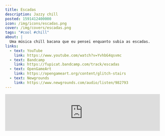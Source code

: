 ```yaml
---
title: Escadas
description: Jazzy chill
posted: 1591412400000
icon: /img/icons/escadas.png
cover: /img/covers/escadas.png
tags: "#cool #chill"
about: |
  Uma música chill bacana que eu pensei enquanto subia as escadas.
links:
  - text: YouTube
    link: https://www.youtube.com/watch?v=YvhbG4qsvmc
  - text: Bandcamp
    link: https://fupicat.bandcamp.com/track/escadas
  - text: OpenGameArt
    link: https://opengameart.org/content/glitch-stairs
  - text: Newgrounds
    link: https://www.newgrounds.com/audio/listen/982793
---
```


<iframe style="border: 0; width: 100%; max-width: 700px; margin: auto; height: 120px;" src="https://bandcamp.com/EmbeddedPlayer/track=228303062/size=large/bgcol=ffffff/linkcol=0687f5/tracklist=false/artwork=small/transparent=true/" seamless><a href="https://fupicat.bandcamp.com/track/escadas">Escadas by fupicat</a></iframe>
